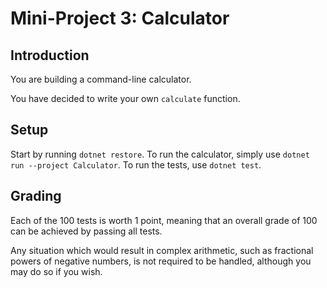 # Mini-Project 3: Calculator

## Introduction

You are building a command-line calculator.

You have decided to write your own `calculate` function.

## Setup

Start by running `dotnet restore`. To run the calculator, simply use `dotnet run --project Calculator`. To run the tests, use `dotnet test`.

## Grading

Each of the 100 tests is worth 1 point, meaning that an overall grade of 100 can be achieved by passing all tests.

Any situation which would result in complex arithmetic, such as fractional powers of negative numbers, is not required to be handled, although you may do so if you wish.
